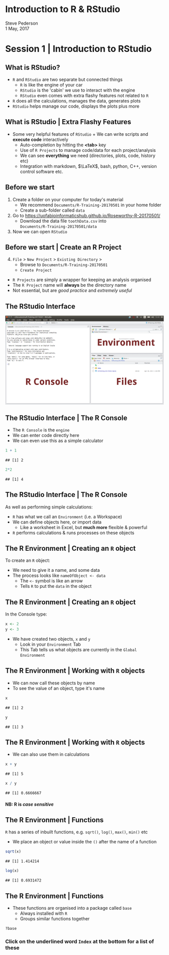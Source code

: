# Introduction to R & RStudio
Steve Pederson  
1 May, 2017  



# Session 1 | Introduction to RStudio

## What is RStudio?

* `R` and `RStudio` are two separate but connected things
    + `R` is like the engine of your car
    + `RStudio` is the 'cabin' we use to interact with the engine
    + `RStudio` even comes with extra flashy features not related to `R` 
* `R` does all the calculations, manages the data, generates plots
* `RStudio` helps manage our code, displays the plots plus more

## What is RStudio | Extra Flashy Features

* Some very helpful features of `RStudio`
		+ We can write scripts and **execute code** interactively
    + Auto-completion by hitting the **\<tab\>** key
    + Use of `R Projects` to manage code/data for each project/analysis
    + We can see **everything** we need (directories, plots, code, history etc)
    + Integration with markdown, $\LaTeX$, bash, python, C++, version control software etc.

## Before we start

1. Create a folder on your computer for today's material
    + We recommend `Documents/R-Training-20170501` in your home folder
    + Create a sub-folder called `data`
2. Go to https://uofabioinformaticshub.github.io/Roseworthy-R-20170501/
    + Download the data file `toothData.csv` into  
    `Documents/R-Training-20170501/data`
3. Now we can open `RStudio`

## Before we start | Create an R Project

4. `File` > `New Project` > `Existing Directory` >
    + Browse to `Documents/R-Training-20170501`
    + `Create Project`

* `R Projects` are simply a wrapper for keeping an analysis organised
* The `R Project` name will **always** be the directory name
* Not essential, but are *good practice* and *extremely useful*

## The RStudio Interface

<img src="images/RStudio.png" width="800mm" style="display: block; margin: auto;" />

## The RStudio Interface | The R Console

* The `R Console` is the `engine`
* We can enter code directly here
* We can even use this as a simple calculator


```r
1 + 1
```

```
## [1] 2
```

```r
2*2
```

```
## [1] 4
```

## The RStudio Interface | The R Console

As well as performing simple calculations:

* `R` has what we call an `Environment` (i.e. a Workspace)
* We can define objects here, or import data
   + Like a worksheet in Excel, but **much more** flexible & powerful
* `R` performs calculations & runs processes on these objects

## The R Environment | Creating an `R` object

To create an `R` object:

* We need to give it a name, and some data
* The process looks like `nameOfObject <- data`
    + The `<-` symbol is like an arrow
    + Tells `R` to put the `data` in the object
    
## The R Environment | Creating an `R` object

In the Console type:


```r
x <- 2
y <- 3
```

* We have created two objects, `x` and `y`
    + Look in your `Environment` Tab
    + This Tab tells us what objects are currently in the `Global Environment`

## The R Environment | Working with `R` objects

* We can now call these objects by name
* To see the value of an object, type it's name


```r
x
```

```
## [1] 2
```

```r
y
```

```
## [1] 3
```


## The R Environment | Working with `R` objects

* We can also use them in calculations


```r
x + y
```

```
## [1] 5
```

```r
x / y
```

```
## [1] 0.6666667
```

#### NB: R is *case sensitive*

## The R Environment | Functions

`R` has a series of inbuilt functions, e.g. `sqrt()`, `log()`, `max()`, `min()` etc

* We place an object or value inside the `()` after the name of a function


```r
sqrt(x)
```

```
## [1] 1.414214
```

```r
log(x)
```

```
## [1] 0.6931472
```

## The R Environment | Functions

* These functions are organised into a package called `base`
    + Always installed with `R`
    + Groups similar functions together
    

```r
?base
```

### Click on the underlined word `Index` at the bottom for a list of these

